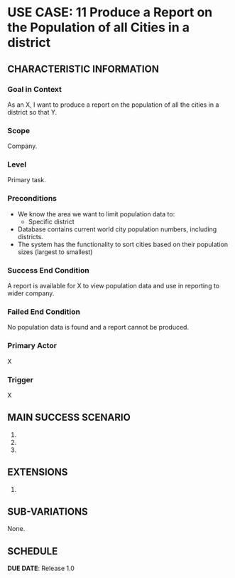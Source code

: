 # USE CASE: 11 Produce a Report on the Population of all Cities in a district

## CHARACTERISTIC INFORMATION

### Goal in Context

As an X, I want to produce a report on the population of all the cities in a district so that Y.

### Scope

Company.

### Level

Primary task.

### Preconditions

- We know the area we want to limit population data to:
    - Specific district
- Database contains current world city population numbers, including districts.
- The system has the functionality to sort cities based on their population sizes (largest to smallest)

### Success End Condition

A report is available for X to view population data and use in reporting to wider company.

### Failed End Condition

No population data is found and a report cannot be produced.

### Primary Actor

X

### Trigger

X

## MAIN SUCCESS SCENARIO

1.
2.
3.

## EXTENSIONS

1.

## SUB-VARIATIONS

None.

## SCHEDULE

**DUE DATE**: Release 1.0